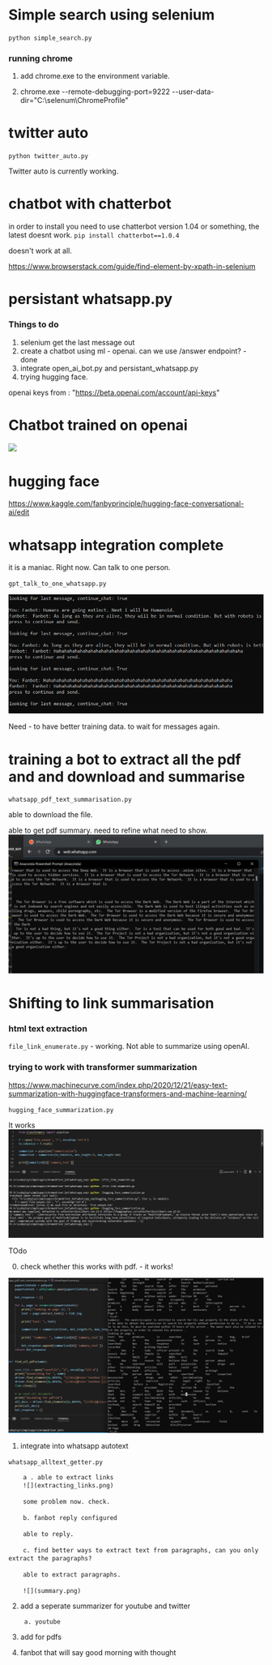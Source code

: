 # Simple search using selenium

`python simple_search.py`

### running chrome
1. add chrome.exe to the environment variable.

2. chrome.exe --remote-debugging-port=9222 --user-data-dir="C:\selenum\ChromeProfile"


# twitter auto

`python twitter_auto.py`

Twitter auto is currently working.

# chatbot with chatterbot

in order to install you need to use chatterbot version 1.04 or something, the latest doesnt work.
`pip install chatterbot==1.0.4`

doesn't work at all.


https://www.browserstack.com/guide/find-element-by-xpath-in-selenium

# persistant whatsapp.py

### Things to do
1. selenium get the last message out
2. create a chatbot using ml - openai. can we use /answer endpoint? - done
3. integrate open_ai_bot.py and persistant_whatsapp.py
4. trying hugging face. 


openai keys from : "https://beta.openai.com/account/api-keys"

# Chatbot trained on openai

![](gpt3_chatbot.gif)

# hugging face

https://www.kaggle.com/fanbyprinciple/hugging-face-conversational-ai/edit


# whatsapp integration complete

it is a maniac. Right now.
Can talk to one person.

`gpt_talk_to_one_whatsapp.py`

![](maniac.png)

Need -  to have better training data.
        to wait for messages again.

# training a bot to extract  all the pdf and and download and summarise

`whatsapp_pdf_text_summarisation.py`

able to download the file.

able to get pdf summary. need to refine what need to show.
![](pdfsummary.png)

# Shifting to link summarisation

### html text extraction 

`file_link_enumerate.py` - working. Not able to summarize using openAI.

### trying to work with transformer summarization

https://www.machinecurve.com/index.php/2020/12/21/easy-text-summarization-with-huggingface-transformers-and-machine-learning/

`hugging_face_summarization.py`

It works 
![](huggingface_summarizer.png)

TOdo

0. check whether this works with pdf. - it works!

![](whatsapp_pdf.png)

1. integrate into whatsapp autotext 

`whatsapp_alltext_getter.py`

        a . able to extract links 
        ![](extracting_links.png)

        some problem now. check.

        b. fanbot reply configured

        able to reply.

        c. find better ways to extract text from paragraphs, can you only extract the paragraphs?

        able to extract paragraphs.

        ![](summary.png)

2. add a seperate summarizer for youtube and twitter

        a. youtube 

3. add for pdfs
4. fanbot that will say good morning with thought